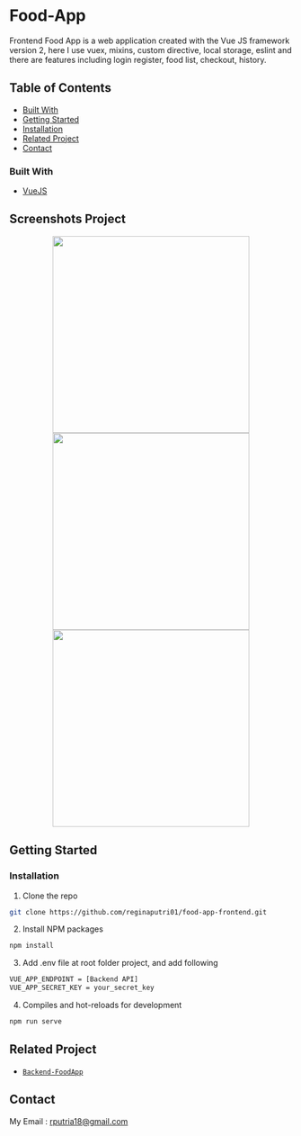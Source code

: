 # Food-App
Frontend Food App is a web application created with the Vue JS framework version 2, here I use vuex, mixins, custom directive, local storage, eslint and there are features including login register, food list, checkout, history.

<!-- TABLE OF CONTENTS -->
## Table of Contents
* [Built With](#built-with)
* [Getting Started](#getting-started)
* [Installation](#installation)
* [Related Project](#related-project)
* [Contact](#contact)

### Built With
* [VueJS](http://vuejs.org/)

## Screenshots Project

<p align='center'>
  <span>
      <image width="350" src='./screenshots/home.png' />
      <image width="350" src='./screenshots/checkout.png' />
      <image width="350" src='./screenshots/addItem.png' />
  </span>
</p>

<!-- GETTING STARTED -->
## Getting Started

### Installation

1. Clone the repo
```sh
git clone https://github.com/reginaputri01/food-app-frontend.git
```
2. Install NPM packages
```sh
npm install
```
3. Add .env file at root folder project, and add following
```sh
VUE_APP_ENDPOINT = [Backend API]
VUE_APP_SECRET_KEY = your_secret_key
```
4. Compiles and hot-reloads for development
```sh
npm run serve
```

## Related Project
* [`Backend-FoodApp`](https://github.com/reginaputri01/food-app-backend)

<!-- CONTACT -->
## Contact

My Email : rputria18@gmail.com
